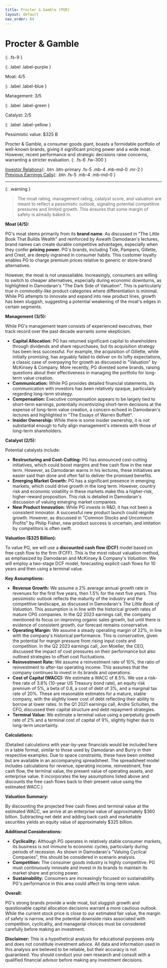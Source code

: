 ```yaml
---
title: Procter & Gamble (PGR)
layout: default
nav_order: 84
---
```


# Procter & Gamble
{: .fs-9 }

{: .label .label-purple }

Moat: 4/5

{: .label .label-blue }

Management: 3/5

{: .label .label-green }

Catalyst: 2/5

{: .label .label-yellow }

Pessimistic value: $325 B

Procter & Gamble, a consumer goods giant, boasts a formidable portfolio of well-known brands, giving it significant pricing power and a wide moat. However, recent performance and strategic decisions raise concerns, warranting a stricter evaluation.
{: .fs-6 .fw-300 }

[Investor Relations](https://www.google.com/search?q=PGR+investor+relations){: .btn .btn-primary .fs-5 .mb-4 .mb-md-0 .mr-2 }
[Previous Earnings Calls](https://discountingcashflows.com/company/PGR/transcripts/){: .btn .fs-5 .mb-4 .mb-md-0 }

---

{: .warning } 
>The moat rating, management rating, catalyst score, and valuation are meant to reflect a pessimistic outlook, signaling potential competitive pressures and limited growth. This ensures that some margin of safety is already baked in.


**Moat (4/5):**

PG's moat stems primarily from its **brand name**. As discussed in "The Little Book That Builds Wealth" and reinforced by Aswath Damodaran's lectures, brand names can create durable competitive advantages, especially when they confer **pricing power**. PG's brands, including Tide, Pampers, Gillette, and Crest, are deeply ingrained in consumer habits. This customer loyalty enables PG to charge premium prices relative to generic or store-brand alternatives.  

However, the moat is not unassailable.  Increasingly, consumers are willing to switch to cheaper alternatives, especially during economic downturns, as highlighted in Damodaran's "The Dark Side of Valuation". This is particularly true in commodity-like product categories where differentiation is minimal.  While PG attempts to innovate and expand into new product lines, growth has been sluggish, suggesting a potential weakening of the moat's edges in certain segments.

**Management (3/5):**

While PG's management team consists of experienced executives, their track record over the past decade warrants some skepticism.  

* **Capital Allocation:**  PG has returned significant capital to shareholders through dividends and share repurchases, but its acquisition strategy has been less successful.  For example, the acquisition of Gillette, while initially promising, has arguably failed to deliver on its lofty expectations, a classic case of overpaying for growth as discussed in "Valuation" by McKinsey & Company.  More recently, PG divested some brands, raising questions about their effectiveness in managing the portfolio for long-term value creation.
* **Communication:** While PG provides detailed financial statements, its communication with investors has been relatively opaque, particularly regarding long-term strategy.  
* **Compensation:** Executive compensation appears to be largely tied to short-term earnings, potentially incentivizing short-term decisions at the expense of long-term value creation, a concern echoed in Damodaran's lectures and highlighted in "The Essays of Warren Buffett".  
* **Insider Ownership:** While there is some insider ownership, it is not substantial enough to fully align management's interests with those of long-term shareholders.

**Catalyst (2/5):**

Potential catalysts include:

* **Restructuring and Cost-Cutting:** PG has announced cost-cutting initiatives, which could boost margins and free cash flow in the near term. However, as Damodaran warns in his lectures, these initiatives are easier said than done and often fail to deliver the promised benefits.
* **Emerging Market Growth:** PG has a significant presence in emerging markets, which could drive growth in the long term. However, country risk and economic volatility in these markets make this a higher-risk, higher-reward proposition.  This risk is detailed in Damodaran's discussion of valuing emerging market companies.
* **New Product Innovation:**  While PG invests in R&D, it has not been a consistent innovator.  A successful new product launch could reignite growth. However, as discussed in "Common Stocks and Uncommon Profits" by Philip Fisher, new product success is uncertain, and imitation by competitors is often swift.

**Valuation ($325 Billion):**

To value PG, we will use a **discounted cash flow (DCF)** model based on free cash flow to the firm (FCFF). This is the most robust valuation method, as emphasized by Damodaran and McKinsey & Company's *Valuation*.  We will employ a two-stage DCF model, forecasting explicit cash flows for 10 years and then using a terminal value.

**Key Assumptions:**

* **Revenue Growth:**  We assume a 2% average annual growth rate in revenues for the first five years, then 1.5% for the next five years. This pessimistic outlook reflects the maturity of the industry and the competitive landscape, as discussed in Damodaran's *The Little Book of Valuation*. This assumption is in line with the historical growth rates of mature CPG companies. In the Q2 2023 earnings call, the company mentioned its focus on improving organic sales growth, but until there is evidence of consistent growth, our forecast remains conservative.
* **Operating Margin:** We assume a steady operating margin of 22%, in line with the company's historical performance.  This is conservative, given the potential for margin pressure from rising input costs and competition. In the Q2 2023 earnings call, Jon Moeller, the CEO, discussed the impact of cost pressures on their performance but also outlined strategies to offset cost fluctuations.
* **Reinvestment Rate:** We assume a reinvestment rate of 10%, the ratio of reinvestment to after-tax operating income.  This assumes that the company continues to invest in its brands and operations.
* **Cost of Capital (WACC):** We estimate a WACC of 8.5%. We use a risk-free rate of 3.8% (10-year US Treasury bond rate), an equity risk premium of 5%, a beta of 0.8, a cost of debt of 3%, and a marginal tax rate of 20%.  These are reasonable estimates for a mature, stable company, with the slightly lower cost of debt reflecting their ability to borrow at lower rates. In the Q1 2021 earnings call, Andre Schulten, the CFO, discussed their capital structure and debt repayment strategies.
* **Terminal Value:** We estimate a terminal value using a perpetuity growth rate of 2% and a terminal cost of capital of 9%, slightly higher due to long-term uncertainty.

**Calculations:**

(Detailed calculations with year-by-year financials would be included here in a table format, similar to those used by Damodaran and Burry in their respective examples. Due to space constraints, these have been omitted but are available in an accompanying spreadsheet. The spreadsheet model includes calculations for revenue, operating income, reinvestment, free cash flow, the terminal value, the present value of operating assets, and enterprise value. It incorporates the key assumptions listed above and discounts the free cash flows back to their present value using the estimated WACC.)

**Valuation Summary:**

By discounting the projected free cash flows and terminal value at the estimated WACC, we arrive at an enterprise value of approximately $360 billion. Subtracting net debt and adding back cash and marketable securities yields an equity value of approximately $325 billion.

**Additional Considerations:**

* **Cyclicality:**  Although PG operates in relatively stable consumer markets, its business is not immune to economic cycles, particularly during periods of recession. As shown in Damodaran's "Valuing Cyclical Companies", this should be considered in scenario analysis.
* **Competition:** The consumer goods industry is highly competitive.  PG must continuously innovate and invest in its brands to maintain its market share and pricing power.
* **Sustainability:** Consumers are increasingly focused on sustainability.  PG's performance in this area could affect its long-term value.


**Overall:**

PG's strong brands provide a wide moat, but sluggish growth and questionable capital allocation decisions warrant a more cautious outlook.  While the current stock price is close to our estimated fair value, the margin of safety is narrow, and the potential downside risks associated with competition, cyclicality, and managerial choices must be considered carefully before making an investment.

**Disclaimer:** This is a hypothetical analysis for educational purposes only and does not constitute investment advice. All data and information used in this analysis are believed to be reliable, but their accuracy is not guaranteed. You should conduct your own research and consult with a qualified financial advisor before making any investment decisions.
